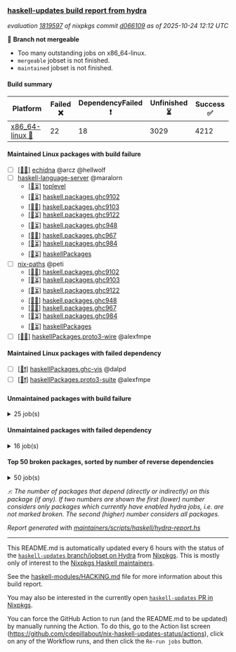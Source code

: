 ### [haskell-updates build report from hydra](https://hydra.nixos.org/jobset/nixpkgs/haskell-updates)
*evaluation [1819597](https://hydra.nixos.org/eval/1819597) of nixpkgs commit [d066109](https://github.com/NixOS/nixpkgs/commits/d06610952048150adfc1fa43e222c36825d0ca4e) as of 2025-10-24 12:12 UTC*

🔴 **Branch not mergeable**
  * Too many outstanding jobs on x86_64-linux.
  * `mergeable` jobset is not finished.
  * `maintained` jobset is not finished.

#### Build summary

 | Platform | Failed ❌ | DependencyFailed ❗ | Unfinished ⏳ | Success ✅ | 
 | --- | --- | --- | --- | --- | 
 | [x86_64-linux 🐧](https://hydra.nixos.org/eval/1819597?filter=.x86_64-linux) | 22 | 18 | 3029 | 4212 | 
#### Maintained Linux packages with build failure
- [ ] [[🐧❌]](https://hydra.nixos.org/build/311049700) [echidna](https://hydra.nixos.org/eval/1819597?filter=echidna) @arcz @hellwolf
- [ ] [haskell-language-server](https://hydra.nixos.org/eval/1819597?filter=haskell-language-server) @maralorn
  - [[🐧⏳]](https://hydra.nixos.org/build/311049828) [toplevel](https://hydra.nixos.org/eval/1819597?filter=haskell-language-server)
  - [[🐧⏳]](https://hydra.nixos.org/build/311049857) [haskell.packages.ghc9102](https://hydra.nixos.org/eval/1819597?filter=haskell.packages.ghc9102.haskell-language-server)
  - [[🐧❌]](https://hydra.nixos.org/build/311049790) [haskell.packages.ghc9103](https://hydra.nixos.org/eval/1819597?filter=haskell.packages.ghc9103.haskell-language-server)
  - [[🐧⏳]](https://hydra.nixos.org/build/311050347) [haskell.packages.ghc9122](https://hydra.nixos.org/eval/1819597?filter=haskell.packages.ghc9122.haskell-language-server)
  - [[🐧⏳]](https://hydra.nixos.org/build/311050666) [haskell.packages.ghc948](https://hydra.nixos.org/eval/1819597?filter=haskell.packages.ghc948.haskell-language-server)
  - [[🐧❌]](https://hydra.nixos.org/build/311051122) [haskell.packages.ghc967](https://hydra.nixos.org/eval/1819597?filter=haskell.packages.ghc967.haskell-language-server)
  - [[🐧⏳]](https://hydra.nixos.org/build/311051259) [haskell.packages.ghc984](https://hydra.nixos.org/eval/1819597?filter=haskell.packages.ghc984.haskell-language-server)
  - [[🐧⏳]](https://hydra.nixos.org/build/311053036) [haskellPackages](https://hydra.nixos.org/eval/1819597?filter=haskellPackages.haskell-language-server)
- [ ] [nix-paths](https://hydra.nixos.org/eval/1819597?filter=nix-paths) @peti
  - [[🐧❌]](https://hydra.nixos.org/build/311049714) [haskell.packages.ghc9102](https://hydra.nixos.org/eval/1819597?filter=haskell.packages.ghc9102.nix-paths)
  - [[🐧⏳]](https://hydra.nixos.org/build/311049733) [haskell.packages.ghc9103](https://hydra.nixos.org/eval/1819597?filter=haskell.packages.ghc9103.nix-paths)
  - [[🐧⏳]](https://hydra.nixos.org/build/311049761) [haskell.packages.ghc9122](https://hydra.nixos.org/eval/1819597?filter=haskell.packages.ghc9122.nix-paths)
  - [[🐧❌]](https://hydra.nixos.org/build/311049776) [haskell.packages.ghc948](https://hydra.nixos.org/eval/1819597?filter=haskell.packages.ghc948.nix-paths)
  - [[🐧❌]](https://hydra.nixos.org/build/311049800) [haskell.packages.ghc967](https://hydra.nixos.org/eval/1819597?filter=haskell.packages.ghc967.nix-paths)
  - [[🐧⏳]](https://hydra.nixos.org/build/311049825) [haskell.packages.ghc984](https://hydra.nixos.org/eval/1819597?filter=haskell.packages.ghc984.nix-paths)
  - [[🐧⏳]](https://hydra.nixos.org/build/311054380) [haskellPackages](https://hydra.nixos.org/eval/1819597?filter=haskellPackages.nix-paths)
- [ ] [[🐧❌]](https://hydra.nixos.org/build/311055001) [haskellPackages.proto3-wire](https://hydra.nixos.org/eval/1819597?filter=haskellPackages.proto3-wire) @alexfmpe
#### Maintained Linux packages with failed dependency
- [ ] [[🐧❗]](https://hydra.nixos.org/build/311052456) [haskellPackages.ghc-vis](https://hydra.nixos.org/eval/1819597?filter=haskellPackages.ghc-vis) @dalpd
- [ ] [[🐧❗]](https://hydra.nixos.org/build/311055025) [haskellPackages.proto3-suite](https://hydra.nixos.org/eval/1819597?filter=haskellPackages.proto3-suite) @alexfmpe
#### Unmaintained packages with build failure
<details><summary>25 job(s) </summary>

- [ ] [[🐧❌]](https://hydra.nixos.org/build/311052746) [haskellPackages.graphviz](https://hydra.nixos.org/eval/1819597?filter=haskellPackages.graphviz)  ⤴️ 11 | 59
- [ ] [[🐧❌]](https://hydra.nixos.org/build/311052831) [haskellPackages.gpu-vulkan-middle](https://hydra.nixos.org/eval/1819597?filter=haskellPackages.gpu-vulkan-middle)  ⤴️ 7 | 7
- [ ] [[🐧❌]](https://hydra.nixos.org/build/311053157) [haskellPackages.hs-opentelemetry-instrumentation-wai](https://hydra.nixos.org/eval/1819597?filter=haskellPackages.hs-opentelemetry-instrumentation-wai)  ⤴️ 2 | 3
- [ ] [[🐧❌]](https://hydra.nixos.org/build/311056095) [haskellPackages.temporal-sdk-core](https://hydra.nixos.org/eval/1819597?filter=haskellPackages.temporal-sdk-core)  ⤴️ 1 | 1
- [ ] [[🐧❌]](https://hydra.nixos.org/build/311053162) [haskellPackages.hs-opentelemetry-instrumentation-persistent](https://hydra.nixos.org/eval/1819597?filter=haskellPackages.hs-opentelemetry-instrumentation-persistent)  ⤴️ 0 | 1
- [ ] [[🐧❌]](https://hydra.nixos.org/build/311051176) [haskellPackages.cabal-matrix](https://hydra.nixos.org/eval/1819597?filter=haskellPackages.cabal-matrix) 
- [ ] [[🐧❌]](https://hydra.nixos.org/build/311051388) [haskellPackages.clickhouse-haskell](https://hydra.nixos.org/eval/1819597?filter=haskellPackages.clickhouse-haskell) 
- [ ] [[🐧❌]](https://hydra.nixos.org/build/311051270) [haskellPackages.cmark-gfm-lens](https://hydra.nixos.org/eval/1819597?filter=haskellPackages.cmark-gfm-lens) 
- [ ] [[🐧❌]](https://hydra.nixos.org/build/311051296) [haskellPackages.cmark-lens](https://hydra.nixos.org/eval/1819597?filter=haskellPackages.cmark-lens) 
- [ ] [[🐧❌]](https://hydra.nixos.org/build/311052040) [haskellPackages.eventlog-live-influxdb](https://hydra.nixos.org/eval/1819597?filter=haskellPackages.eventlog-live-influxdb) 
- [ ] [ghc-lib](https://hydra.nixos.org/eval/1819597?filter=ghc-lib) 
  - [[🐧⏳]](https://hydra.nixos.org/build/311049695) [haskell.packages.ghc9102](https://hydra.nixos.org/eval/1819597?filter=haskell.packages.ghc9102.ghc-lib)
  - [[🐧⏳]](https://hydra.nixos.org/build/311049718) [haskell.packages.ghc9103](https://hydra.nixos.org/eval/1819597?filter=haskell.packages.ghc9103.ghc-lib)
  - [[🐧✅]](https://hydra.nixos.org/build/311049743) [haskell.packages.ghc9122](https://hydra.nixos.org/eval/1819597?filter=haskell.packages.ghc9122.ghc-lib)
  - [[🐧✅]](https://hydra.nixos.org/build/311049759) [haskell.packages.ghc948](https://hydra.nixos.org/eval/1819597?filter=haskell.packages.ghc948.ghc-lib)
  - [[🐧❌]](https://hydra.nixos.org/build/311049784) [haskell.packages.ghc967](https://hydra.nixos.org/eval/1819597?filter=haskell.packages.ghc967.ghc-lib)
  - [[🐧❌]](https://hydra.nixos.org/build/311049812) [haskell.packages.ghc984](https://hydra.nixos.org/eval/1819597?filter=haskell.packages.ghc984.ghc-lib)
  - [[🐧✅]](https://hydra.nixos.org/build/311052385) [haskellPackages](https://hydra.nixos.org/eval/1819597?filter=haskellPackages.ghc-lib)
- [ ] [[🐧❌]](https://hydra.nixos.org/build/311053165) [haskellPackages.hs-opentelemetry-exporter-in-memory](https://hydra.nixos.org/eval/1819597?filter=haskellPackages.hs-opentelemetry-exporter-in-memory) 
- [ ] [[🐧❌]](https://hydra.nixos.org/build/311053154) [haskellPackages.hs-opentelemetry-instrumentation-hspec](https://hydra.nixos.org/eval/1819597?filter=haskellPackages.hs-opentelemetry-instrumentation-hspec) 
- [ ] [[🐧❌]](https://hydra.nixos.org/build/311053883) [haskellPackages.log](https://hydra.nixos.org/eval/1819597?filter=haskellPackages.log) 
- [ ] [[🐧❌]](https://hydra.nixos.org/build/311054602) [haskellPackages.pandoc-crossref](https://hydra.nixos.org/eval/1819597?filter=haskellPackages.pandoc-crossref) 
- [ ] [[🐧❌]](https://hydra.nixos.org/build/311055152) [haskellPackages.rebound](https://hydra.nixos.org/eval/1819597?filter=haskellPackages.rebound) 
- [ ] [[🐧❌]](https://hydra.nixos.org/build/311055399) [haskellPackages.scotty-haxl](https://hydra.nixos.org/eval/1819597?filter=haskellPackages.scotty-haxl) 
- [ ] [[🐧❌]](https://hydra.nixos.org/build/311055508) [haskellPackages.servant-haxl-client](https://hydra.nixos.org/eval/1819597?filter=haskellPackages.servant-haxl-client) 
</details>

#### Unmaintained packages with failed dependency
<details><summary>16 job(s) </summary>

- [ ] [[🐧❗]](https://hydra.nixos.org/build/311052841) [haskellPackages.gpu-vulkan-middle-khr-surface](https://hydra.nixos.org/eval/1819597?filter=haskellPackages.gpu-vulkan-middle-khr-surface)  ⤴️ 5 | 5
- [ ] [[🐧❗]](https://hydra.nixos.org/build/311052838) [haskellPackages.gpu-vulkan](https://hydra.nixos.org/eval/1819597?filter=haskellPackages.gpu-vulkan)  ⤴️ 3 | 3
- [ ] [[🐧❗]](https://hydra.nixos.org/build/311052745) [haskellPackages.graphite](https://hydra.nixos.org/eval/1819597?filter=haskellPackages.graphite)  ⤴️ 2 | 2
- [ ] [[🐧❗]](https://hydra.nixos.org/build/311052846) [haskellPackages.gpu-vulkan-middle-khr-swapchain](https://hydra.nixos.org/eval/1819597?filter=haskellPackages.gpu-vulkan-middle-khr-swapchain)  ⤴️ 1 | 1
- [ ] [[🐧❗]](https://hydra.nixos.org/build/311055600) [haskellPackages.simple-expr](https://hydra.nixos.org/eval/1819597?filter=haskellPackages.simple-expr)  ⤴️ 1 | 1
- [ ] [[🐧❗]](https://hydra.nixos.org/build/311056810) [haskellPackages.xdot](https://hydra.nixos.org/eval/1819597?filter=haskellPackages.xdot)  ⤴️ 1 | 1
- [ ] [[🐧❗]](https://hydra.nixos.org/build/311052184) [haskellPackages.foma](https://hydra.nixos.org/eval/1819597?filter=haskellPackages.foma) 
- [ ] [[🐧❗]](https://hydra.nixos.org/build/311052872) [haskellPackages.gpu-vulkan-khr-surface-glfw](https://hydra.nixos.org/eval/1819597?filter=haskellPackages.gpu-vulkan-khr-surface-glfw) 
- [ ] [[🐧❗]](https://hydra.nixos.org/build/311052860) [haskellPackages.gpu-vulkan-khr-swapchain](https://hydra.nixos.org/eval/1819597?filter=haskellPackages.gpu-vulkan-khr-swapchain) 
- [ ] [[🐧❗]](https://hydra.nixos.org/build/311053120) [haskellPackages.hopenpgp-tools](https://hydra.nixos.org/eval/1819597?filter=haskellPackages.hopenpgp-tools) 
- [ ] [[🐧❗]](https://hydra.nixos.org/build/311053194) [haskellPackages.hs-opentelemetry-instrumentation-cloudflare](https://hydra.nixos.org/eval/1819597?filter=haskellPackages.hs-opentelemetry-instrumentation-cloudflare) 
- [ ] [[🐧❗]](https://hydra.nixos.org/build/311053476) [haskellPackages.inf-backprop](https://hydra.nixos.org/eval/1819597?filter=haskellPackages.inf-backprop) 
- [ ] [[🐧❗]](https://hydra.nixos.org/build/311054563) [haskellPackages.ogma-core](https://hydra.nixos.org/eval/1819597?filter=haskellPackages.ogma-core) 
- [ ] [[🐧❗]](https://hydra.nixos.org/build/311054923) [haskellPackages.prettyprinter-graphviz](https://hydra.nixos.org/eval/1819597?filter=haskellPackages.prettyprinter-graphviz) 
- [ ] [[🐧❗]](https://hydra.nixos.org/build/311055422) [haskellPackages.scenegraph](https://hydra.nixos.org/eval/1819597?filter=haskellPackages.scenegraph) 
- [ ] [[🐧❗]](https://hydra.nixos.org/build/311056110) [haskellPackages.temporal-sdk](https://hydra.nixos.org/eval/1819597?filter=haskellPackages.temporal-sdk) 
</details>

#### Top 50 broken packages, sorted by number of reverse dependencies
<details><summary>50 job(s) </summary>

[haskell98](https://packdeps.haskellers.com/reverse/haskell98) ⤴️ 152  
[failure](https://packdeps.haskellers.com/reverse/failure) ⤴️ 72  
[enumerator](https://packdeps.haskellers.com/reverse/enumerator) ⤴️ 56  
[util](https://packdeps.haskellers.com/reverse/util) ⤴️ 49  
[derive](https://packdeps.haskellers.com/reverse/derive) ⤴️ 48  
[connection](https://packdeps.haskellers.com/reverse/connection) ⤴️ 47  
[fclabels](https://packdeps.haskellers.com/reverse/fclabels) ⤴️ 47  
[accelerate](https://packdeps.haskellers.com/reverse/accelerate) ⤴️ 42  
[syb-with-class](https://packdeps.haskellers.com/reverse/syb-with-class) ⤴️ 42  
[MonadCatchIO-transformers](https://packdeps.haskellers.com/reverse/MonadCatchIO-transformers) ⤴️ 41  
[TypeCompose](https://packdeps.haskellers.com/reverse/TypeCompose) ⤴️ 41  
[PrimitiveArray](https://packdeps.haskellers.com/reverse/PrimitiveArray) ⤴️ 35  
[crypto-random](https://packdeps.haskellers.com/reverse/crypto-random) ⤴️ 35  
[dual](https://packdeps.haskellers.com/reverse/dual) ⤴️ 32  
[hsp](https://packdeps.haskellers.com/reverse/hsp) ⤴️ 32  
[language-ecmascript](https://packdeps.haskellers.com/reverse/language-ecmascript) ⤴️ 31  
[hw-int](https://packdeps.haskellers.com/reverse/hw-int) ⤴️ 29  
[hw-string-parse](https://packdeps.haskellers.com/reverse/hw-string-parse) ⤴️ 29  
[iteratee](https://packdeps.haskellers.com/reverse/iteratee) ⤴️ 29  
[composite-base](https://packdeps.haskellers.com/reverse/composite-base) ⤴️ 28  
[hw-bits](https://packdeps.haskellers.com/reverse/hw-bits) ⤴️ 28  
[regexpr](https://packdeps.haskellers.com/reverse/regexpr) ⤴️ 27  
[text-format](https://packdeps.haskellers.com/reverse/text-format) ⤴️ 27  
[crypto-numbers](https://packdeps.haskellers.com/reverse/crypto-numbers) ⤴️ 25  
[either-unwrap](https://packdeps.haskellers.com/reverse/either-unwrap) ⤴️ 25  
[universum](https://packdeps.haskellers.com/reverse/universum) ⤴️ 25  
[bits-extra](https://packdeps.haskellers.com/reverse/bits-extra) ⤴️ 23  
[Crypto](https://packdeps.haskellers.com/reverse/Crypto) ⤴️ 22  
[crypto-pubkey](https://packdeps.haskellers.com/reverse/crypto-pubkey) ⤴️ 22  
[haskelldb](https://packdeps.haskellers.com/reverse/haskelldb) ⤴️ 22  
[wxdirect](https://packdeps.haskellers.com/reverse/wxdirect) ⤴️ 22  
[BiobaseTypes](https://packdeps.haskellers.com/reverse/BiobaseTypes) ⤴️ 21  
[alg](https://packdeps.haskellers.com/reverse/alg) ⤴️ 21  
[hw-rankselect-base](https://packdeps.haskellers.com/reverse/hw-rankselect-base) ⤴️ 21  
[libxml-sax](https://packdeps.haskellers.com/reverse/libxml-sax) ⤴️ 21  
[wxc](https://packdeps.haskellers.com/reverse/wxc) ⤴️ 21  
[biocore](https://packdeps.haskellers.com/reverse/biocore) ⤴️ 20  
[hw-excess](https://packdeps.haskellers.com/reverse/hw-excess) ⤴️ 20  
[wxcore](https://packdeps.haskellers.com/reverse/wxcore) ⤴️ 20  
[attoparsec-enumerator](https://packdeps.haskellers.com/reverse/attoparsec-enumerator) ⤴️ 19  
[cprng-aes](https://packdeps.haskellers.com/reverse/cprng-aes) ⤴️ 19  
[fay](https://packdeps.haskellers.com/reverse/fay) ⤴️ 19  
[hsx2hs](https://packdeps.haskellers.com/reverse/hsx2hs) ⤴️ 19  
[hw-balancedparens](https://packdeps.haskellers.com/reverse/hw-balancedparens) ⤴️ 19  
[ixset](https://packdeps.haskellers.com/reverse/ixset) ⤴️ 19  
[mmsyn2](https://packdeps.haskellers.com/reverse/mmsyn2) ⤴️ 19  
[wx](https://packdeps.haskellers.com/reverse/wx) ⤴️ 19  
[BiobaseENA](https://packdeps.haskellers.com/reverse/BiobaseENA) ⤴️ 18  
[asn1-data](https://packdeps.haskellers.com/reverse/asn1-data) ⤴️ 18  
[bytestring-show](https://packdeps.haskellers.com/reverse/bytestring-show) ⤴️ 18  
</details>


*⤴️: The number of packages that depend (directly or indirectly) on this package (if any). If two numbers are shown the first (lower) number considers only packages which currently have enabled hydra jobs, i.e. are not marked broken. The second (higher) number considers all packages.*

*Report generated with [maintainers/scripts/haskell/hydra-report.hs](https://github.com/NixOS/nixpkgs/blob/haskell-updates/maintainers/scripts/haskell/hydra-report.hs)*


----------------------------------------------------------------------

This README.md is automatically updated every 6 hours with the status of the
[`haskell-updates` branch/jobset on Hydra](https://hydra.nixos.org/jobset/nixpkgs/haskell-updates)
from [Nixpkgs](https://github.com/NixOS/nixpkgs).  This is mostly only of
interest to the [Nixpkgs Haskell maintainers](https://github.com/orgs/NixOS/teams/haskell).

See the
[haskell-modules/HACKING.md](https://github.com/NixOS/nixpkgs/blob/haskell-updates/pkgs/development/haskell-modules/HACKING.md)
file for more information about this build report.

You may also be interested in the currently open
[`haskell-updates` PR in Nixpkgs](https://github.com/nixos/nixpkgs/pulls?q=is%3Apr+is%3Aopen+head%3Ahaskell-updates).

You can force the GitHub Action to run (and the README.md to be updated) by
manually running the Action.  To do this, go to the Action list screen
(https://github.com/cdepillabout/nix-haskell-updates-status/actions),
click on any of the Workflow runs, and then click the `Re-run jobs` button.
